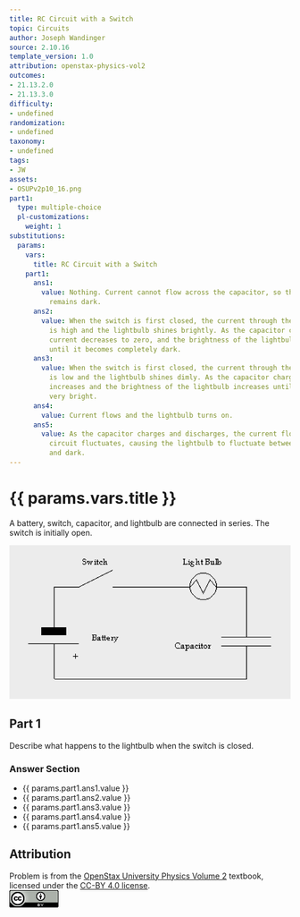 ```yaml
---
title: RC Circuit with a Switch
topic: Circuits
author: Joseph Wandinger
source: 2.10.16
template_version: 1.0
attribution: openstax-physics-vol2
outcomes:
- 21.13.2.0
- 21.13.3.0
difficulty:
- undefined
randomization:
- undefined
taxonomy:
- undefined
tags:
- JW
assets:
- OSUPv2p10_16.png
part1:
  type: multiple-choice
  pl-customizations:
    weight: 1
substitutions:
  params:
    vars:
      title: RC Circuit with a Switch
    part1:
      ans1:
        value: Nothing. Current cannot flow across the capacitor, so the lightbulb
          remains dark.
      ans2:
        value: When the switch is first closed, the current through the lightbulb
          is high and the lightbulb shines brightly. As the capacitor charges, the
          current decreases to zero, and the brightness of the lightbulb decreases
          until it becomes completely dark.
      ans3:
        value: When the switch is first closed, the current through the lightbulb
          is low and the lightbulb shines dimly. As the capacitor charges, the current
          increases and the brightness of the lightbulb increases until it becomes
          very bright.
      ans4:
        value: Current flows and the lightbulb turns on.
      ans5:
        value: As the capacitor charges and discharges, the current flowing in the
          circuit fluctuates, causing the lightbulb to fluctuate between being bright
          and dark.
---
```

# {{ params.vars.title }}
A battery, switch, capacitor, and lightbulb are connected in series.
The switch is initially open.

![A circuit with an open switch, a lightbulb, a capacitor, and a battery ](OSUPv2p10_16.png)

## Part 1

Describe what happens to the lightbulb when the switch is closed.

### Answer Section

- {{ params.part1.ans1.value }}
- {{ params.part1.ans2.value }}
- {{ params.part1.ans3.value }}
- {{ params.part1.ans4.value }}
- {{ params.part1.ans5.value }}

## Attribution

Problem is from the [OpenStax University Physics Volume 2](https://openstax.org/details/books/university-physics-volume-2) textbook, licensed under the [CC-BY 4.0 license](https://creativecommons.org/licenses/by/4.0/).<br>![Image representing the Creative Commons 4.0 BY license.](https://raw.githubusercontent.com/firasm/bits/master/by.png)